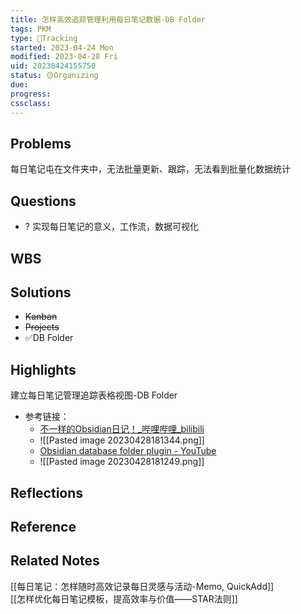 ```yaml
---
title: 怎样高效追踪管理利用每日笔记数据-DB Folder
tags: PKM
type: 💪Tracking
started: 2023-04-24 Mon
modified: 2023-04-28 Fri
uid: 20230424155750 
status: 🟡Organizing
due:
progress:
cssclass: 
---
```

## Problems
每日笔记屯在文件夹中，无法批量更新、跟踪，无法看到批量化数据统计
## Questions
- ? 实现每日笔记的意义，工作流，数据可视化
## WBS

## Solutions
- ~~Kanban~~
- ~~Projects~~
- ✅DB Folder
## Highlights
建立每日笔记管理追踪表格视图-DB Folder  
- 参考链接：  
	- [不一样的Obsidian日记！\_哔哩哔哩\_bilibili](https://www.bilibili.com/video/BV1sK41127tk/?spm_id_from=333.788&vd_source=be278a4cfd00a5f72dcf153eaca79333)  
	- ![[Pasted image 20230428181344.png]]  
	- [Obsidian database folder plugin - YouTube](https://www.youtube.com/watch?v=ibarYqG4W5I)  
	- ![[Pasted image 20230428181249.png]]

## Reflections

## Reference

## Related Notes
[[每日笔记：怎样随时高效记录每日灵感与活动-Memo, QuickAdd]]  
[[怎样优化每日笔记模板，提高效率与价值——STAR法则]]
